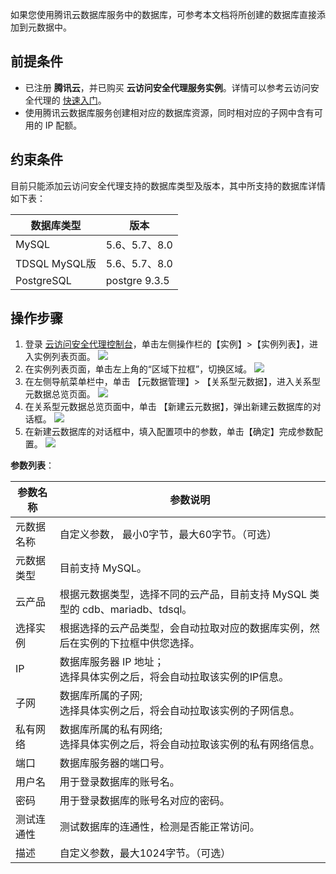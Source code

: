 如果您使用腾讯云数据库服务中的数据库，可参考本文档将所创建的数据库直接添加到元数据中。

## 前提条件
- 已注册 **腾讯云**，并已购买 **云访问安全代理服务实例**。详情可以参考云访问安全代理的 [快速入门](https://cloud.tencent.com/document/product/1303/47856)。
- 使用腾讯云数据库服务创建相对应的数据库资源，同时相对应的子网中含有可用的 IP 配额。

## 约束条件
目前只能添加云访问安全代理支持的数据库类型及版本，其中所支持的数据库详情如下表：

| 数据库类型 | 版本          |
| ---------- | ------------- |
| MySQL      | 5.6、5.7、8.0 |
| TDSQL MySQL版      | 5.6、5.7、8.0 |
| PostgreSQL      |  postgre 9.3.5 |

## 操作步骤
1. 登录 [云访问安全代理控制台](https://console.cloud.tencent.com/casb)，单击左侧操作栏的【实例】>【实例列表】，进入实例列表页面。
![](https://main.qcloudimg.com/raw/b07241931dd1c6c36bc091db902e4787.png)
2. 在实例列表页面，单击左上角的“区域下拉框”，切换区域。
![](https://main.qcloudimg.com/raw/dfb74dc2bd7e809da22f2f0259f8fbe3.png)
3. 在左侧导航菜单栏中，单击 【元数据管理】> 【关系型元数据】，进入关系型元数据总览页面。
![](https://main.qcloudimg.com/raw/35abfec3265505b16c6a242e4ab6bf48.png)
4. 在关系型元数据总览页面中，单击 【新建云元数据】，弹出新建云数据库的对话框。
![](https://main.qcloudimg.com/raw/24660513343c59e9969c593f28233854.png)
5. 在新建云数据库的对话框中，填入配置项中的参数，单击【确定】完成参数配置。
![](https://main.qcloudimg.com/raw/f70a8531a11c553e8ca606dcab73e289.png)

**参数列表**：

| 参数名称   | 参数说明                                                     |
| ---------- | ------------------------------------------------------------ |
| 元数据名称 | 自定义参数， 最小0字节，最大60字节。（可选）                                                  |
| 元数据类型 | 目前支持 MySQL。                                              |
| 云产品     | 根据元数据类型，选择不同的云产品，目前支持 MySQL 类型的 cdb、mariadb、tdsql。 |
| 选择实例   | 根据选择的云产品类型，会自动拉取对应的数据库实例，然后在实例的下拉框中供您选择。 |
| IP         | 数据库服务器 IP 地址；<br>选择具体实例之后，将会自动拉取该实例的IP信息。 |
| 子网       | 数据库所属的子网;<br>选择具体实例之后，将会自动拉取该实例的子网信息。 |
| 私有网络   | 数据库所属的私有网络;<br>选择具体实例之后，将会自动拉取该实例的私有网络信息。 |
| 端口       | 数据库服务器的端口号。                                       |
| 用户名     | 用于登录数据库的账号名。                                     |
| 密码       | 用于登录数据库的账号名对应的密码。                           |
| 测试连通性 | 测试数据库的连通性，检测是否能正常访问。                       |
| 描述       | 自定义参数，最大1024字节。（可选）                                                  |
